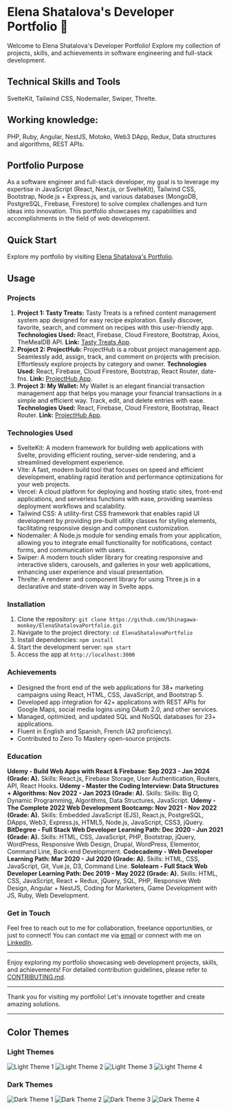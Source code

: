 # Elena Shatalova's Developer Portfolio 🚀

Welcome to Elena Shatalova's Developer Portfolio! Explore my collection of projects, skills, and achievements in software engineering and full-stack development.

## Technical Skills and Tools

SvelteKit, Tailwind CSS, Nodemailer, Swiper, Threlte.

## Working knowledge: 

PHP, Ruby, Angular, NestJS, Motoko, Web3 DApp, Redux, Data structures and algorithms, REST APIs. 

## Portfolio Purpose

As a software engineer and full-stack developer, my goal is to leverage my expertise in JavaScript (React, Next.js, or SvelteKit), Tailwind CSS, Bootstrap, Node.js + Express.js, and various databases (MongoDB, PostgreSQL, Firebase, Firestore) to solve complex challenges and turn ideas into innovation. This portfolio showcases my capabilities and accomplishments in the field of web development.

## Quick Start

Explore my portfolio by visiting [Elena Shatalova's Portfolio](https://elena-shatalova-portfolio.vercel.app/).

## Usage

### Projects

1. **Project 1: Tasty Treats:** Tasty Treats is a refined content management system app designed for easy recipe exploration. Easily discover, favorite, search, and comment on recipes with this user-friendly app.
**Technologies Used:** React, Firebase, Cloud Firestore, Bootstrap, Axios, TheMealDB API.
**Link:** [Tasty Treats App](https://tasty-treats-site.web.app/).
2. **Project 2: ProjectHub:** ProjectHub is a robust project management app. Seamlessly add, assign, track, and comment on projects with precision. Effortlessly explore projects by category and owner.
**Technologies Used:** React, Firebase, Cloud Firestore, Bootstrap, React Router, date-fns.
**Link:** [ProjectHub App](https://project-hub-site.web.app/).
3. **Project 3: My Wallet:** My Wallet is an elegant financial transaction management app that helps you manage your financial transactions in a simple and efficient way. Track, edit, and delete entries with ease.
**Technologies Used:** React, Firebase, Cloud Firestore, Bootstrap, React Router.
**Link:** [ProjectHub App](https://my-wallet-site.web.app/).

### Technologies Used

- SvelteKit: A modern framework for building web applications with Svelte, providing efficient routing, server-side rendering, and a streamlined development experience.
- Vite: A fast, modern build tool that focuses on speed and efficient development, enabling rapid iteration and performance optimizations for your web projects.
- Vercel: A cloud platform for deploying and hosting static sites, front-end applications, and serverless functions with ease, providing seamless deployment workflows and scalability.
- Tailwind CSS: A utility-first CSS framework that enables rapid UI development by providing pre-built utility classes for styling elements, facilitating responsive design and component customization.
- Nodemailer: A Node.js module for sending emails from your application, allowing you to integrate email functionality for notifications, contact forms, and communication with users.
- Swiper: A modern touch slider library for creating responsive and interactive sliders, carousels, and galleries in your web applications, enhancing user experience and visual presentation.
- Threlte: A renderer and component library for using Three.js in a declarative and state-driven way in Svelte apps.

### Installation

1. Clone the repository: `git clone https://github.com/Shinagawa-monkey/ElenaShatalovaPortfolio.git`
2. Navigate to the project directory: `cd ElenaShatalovaPortfolio`
3. Install dependencies: `npm install`
4. Start the development server: `npm start`
5. Access the app at `http://localhost:3000`

### Achievements

- Designed the front end of the web applications for 38+ marketing campaigns using React, HTML, CSS, JavaScript, and Bootstrap 5.
- Developed app integration for 42+ applications with REST APIs for Google Maps, social media logins using OAuth 2.0, and other services.
- Managed, optimized, and updated SQL and NoSQL databases for 23+ applications.
- Fluent in English and Spanish, French (A2 proficiency).
- Contributed to Zero To Mastery open-source projects.

### Education

**Udemy - Build Web Apps with React & Firebase: Sep 2023 - Jan 2024 (Grade: A).** Skills: React.js, Firebase Storage, User Authentication, Routers, API, React Hooks.
**Udemy - Master the Coding Interview: Data Structures + Algorithms: Nov 2022 - Jan 2023 (Grade: A).** Skills: Skills: Big O, Dynamic Programming, Algorithms, Data Structures, JavaScript.
**Udemy - The Complete 2022 Web Development Bootcamp: Nov 2021 - Nov 2022 (Grade: A).** 
Skills: Embedded JavaScript (EJS), React.js, PostgreSQL, DApps, Web3, Express.js, HTML5, Node.js, JavaScript, CSS3, jQuery.
**BitDegree - Full Stack Web Developer Learning Path: Dec 2020 - Jun 2021 (Grade: A).** 
Skills: HTML, CSS, JavaScript, PHP, Bootstrap, jQuery, WordPress, Responsive Web Design, Drupal, WordPress, Elementor, Command Line, Back-end Development.
**Codecademy - Web Developer Learning Path: Mar 2020 - Jul 2020 (Grade: A).** 
Skills: HTML, CSS, JavaScript, Git, Vue.js, D3, Command Line.
**Sololearn - Full Stack Web Developer Learning Path: Dec 2019 - May 2022 (Grade: A).** 
Skills: HTML, CSS, JavaScript, React + Redux, jQuery, SQL, PHP, Responsive Web Design, Angular + NestJS, Coding for Marketers, Game Development with JS, Ruby, Web Development.

### Get in Touch

Feel free to reach out to me for collaboration, freelance opportunities, or just to connect! You can contact me via [email](mailto:elenashatalova.it@gmail.com) or connect with me on [LinkedIn](https://www.linkedin.com/in/elena-shatalova/).

---

Enjoy exploring my portfolio showcasing web development projects, skills, and achievements! For detailed contribution guidelines, please refer to [CONTRIBUTING.md](CONTRIBUTING.md).

---

Thank you for visiting my portfolio! Let's innovate together and create amazing solutions.

---

## Color Themes

### Light Themes
![Light Theme 1](/screenshots/portfolioLight1.jpg "Light Theme 1")
![Light Theme 2](/screenshots/portfolioLight2.jpg "Light Theme 2")
![Light Theme 3](/screenshots/portfolioLight3.jpg "Light Theme 3")
![Light Theme 4](/screenshots/portfolioLight4.jpg "Light Theme 4")

### Dark Themes
![Dark Theme 1](/screenshots/portfolioDark1.jpg "Dark Theme 1")
![Dark Theme 2](/screenshots/portfolioDark2.jpg "Dark Theme 2")
![Dark Theme 3](/screenshots/portfolioDark3.jpg "Dark Theme 3")
![Dark Theme 4](/screenshots/portfolioDark4.jpg "Dark Theme 4")
